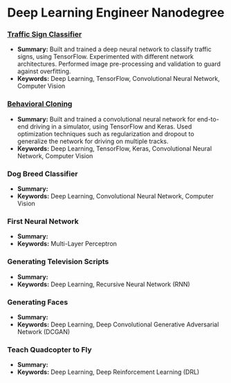 # Deep Learning Engineer Nanodegree

### [Traffic Sign Classifier](traffic-sign-classifier)
 - **Summary:** Built and trained a deep neural network to classify traffic signs, using TensorFlow. Experimented with different network architectures. Performed image pre-processing and validation to guard against overfitting.
 - **Keywords:** Deep Learning, TensorFlow, Convolutional Neural Network, Computer Vision
 
### [Behavioral Cloning](behavioral-cloning)
 - **Summary:** Built and trained a convolutional neural network for end-to-end driving in a simulator, using TensorFlow and Keras. Used optimization techniques such as regularization and dropout to generalize the network for driving on multiple tracks.
 - **Keywords:** Deep Learning, TensorFlow, Keras, Convolutional Neural Network, Computer Vision 
 
### Dog Breed Classifier
 - **Summary:** 
 - **Keywords:** Deep Learning, Convolutional Neural Network, Computer Vision

### First Neural Network
 - **Summary:** 
 - **Keywords:** Multi-Layer Perceptron 
 
### Generating Television Scripts
 - **Summary:** 
 - **Keywords:** Deep Learning, Recursive Neural Network (RNN)

### Generating Faces
 - **Summary:** 
 - **Keywords:** Deep Learning, Deep Convolutional Generative Adversarial Network (DCGAN)

### Teach Quadcopter to Fly
 - **Summary:** 
 - **Keywords:** Deep Learning, Deep Reinforcement Learning (DRL)



